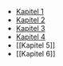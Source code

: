 - [Kapitel 1](Kapitel%201.md)
- [Kapitel 2](Kapitel%202.md)
- [Kapitel 3](Kapitel%203.md) 
- [Kapitel 4](Kapitel%204.md) 
- [[Kapitel 5]]
- [[Kapitel 6]]

